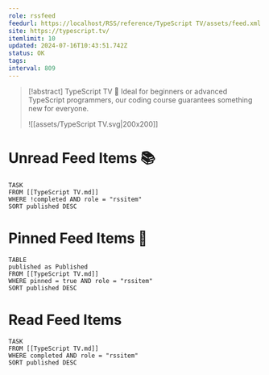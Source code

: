 ```yaml
---
role: rssfeed
feedurl: https://localhost/RSS/reference/TypeScript TV/assets/feed.xml
site: https://typescript.tv/
itemlimit: 10
updated: 2024-07-16T10:43:51.742Z
status: OK
tags: 
interval: 809
---
```

> [!abstract] TypeScript TV
> 🚀 Ideal for beginners or advanced TypeScript programmers, our coding course guarantees something new for everyone.
>
> ![[assets/TypeScript TV.svg|200x200]]
# Unread Feed Items 📚
~~~dataview
TASK
FROM [[TypeScript TV.md]]
WHERE !completed AND role = "rssitem"
SORT published DESC
~~~

# Pinned Feed Items 📌
~~~dataview
TABLE
published as Published
FROM [[TypeScript TV.md]]
WHERE pinned = true AND role = "rssitem"
SORT published DESC
~~~

# Read Feed Items
~~~dataview
TASK
FROM [[TypeScript TV.md]]
WHERE completed AND role = "rssitem"
SORT published DESC
~~~